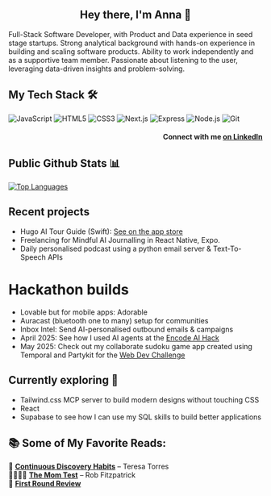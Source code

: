 <div align = "center">
  
## Hey there, I'm Anna 👋
</div>

Full-Stack Software Developer, with Product and Data experience in seed stage startups. Strong analytical background with hands-on experience in building and scaling software products. Ability to work independently and as a supportive team member. Passionate about listening to the user, leveraging data-driven insights and problem-solving.


## My Tech Stack 🛠
![JavaScript](https://img.shields.io/badge/-JavaScript-F7DF1E?style=flat&logo=javascript&logoColor=black)
![HTML5](https://img.shields.io/badge/-HTML5-E34F26?style=flat&logo=html5&logoColor=white)
![CSS3](https://img.shields.io/badge/-CSS3-1572B6?style=flat&logo=css3)
![Next.js](https://img.shields.io/badge/-Next.js-000000?style=flat&logo=nextdotjs)
![Express](https://img.shields.io/badge/-Express-000000?style=flat&logo=express)
![Node.js](https://img.shields.io/badge/-Node.js-339933?style=flat&logo=node.js&logoColor=white)
![Git](https://img.shields.io/badge/-Git-F05032?style=flat&logo=git&logoColor=white)


<div align = "right">
  
#### Connect with me [on LinkedIn](https://www.linkedin.com/in/anna-van-wingerden/)
</div>


## Public Github Stats  📊
[![Top Languages](https://github-readme-stats.vercel.app/api/top-langs/?username=annavanwingerden&langs_count=8&layout=compact)](https://github.com/anuraghazra/github-readme-stats)

## Recent projects

* Hugo AI Tour Guide (Swift): [See on the app store](https://apps.apple.com/us/app/hugo-ai-london-tour-guide/id6752503735)
* Freelancing for Mindful AI Journalling in React Native, Expo.
* Daily personalised podcast using a python email server & Text-To-Speech APIs


# Hackathon builds
* Lovable but for mobile apps: Adorable 
* Auracast (bluetooth one to many) setup for communities
* Inbox Intel: Send AI-personalised outbound emails & campaigns
* April 2025: See how I used AI agents at the [Encode AI Hack](https://github.com/annavanwingerden/Learnly-Encode_Hackathon_Submission)
* May 2025: Check out my collaborate sudoku game app created using Temporal and Partykit for the [Web Dev Challenge](https://github.com/annavanwingerden/speed-sudoku)

## Currently exploring 🚀
* Tailwind.css MCP server to build modern designs without touching CSS
* React 
* Supabase to see how I can use my SQL skills to build better applications


## 📚 Some of My Favorite Reads:
📖 [**Continuous Discovery Habits**](https://www.amazon.com/dp/1736633309) – Teresa Torres  
👩‍👩‍👧‍👧 [**The Mom Test**](https://www.momtestbook.com/) – Rob Fitzpatrick  
📰 [**First Round Review**](https://review.firstround.com/)  


